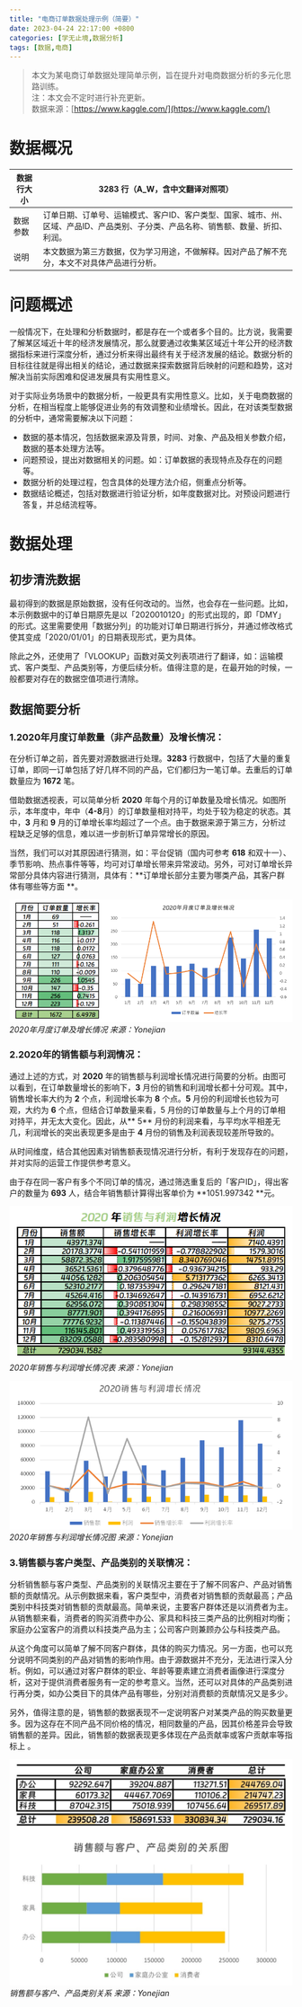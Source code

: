 ```yaml
---
title: "电商订单数据处理示例（简要）"
date: 2023-04-24 22:17:00 +0800
categories: [学无止境,数据分析]
tags: [数据,电商]
---
```


> 本文为某电商订单数据处理简单示例，旨在提升对电商数据分析的多元化思路训练。  
> 注：本文会不定时进行补充更新。  
> 数据来源：[https://www.kaggle.com/](https://www.kaggle.com/)

# 数据概况  
| 数据行大小 | 3283 行（A_W，含中文翻译对照项） |
| --- | --- |
| 数据参数 | 订单日期、订单号、运输模式、客户ID、客户类型、国家、城市、州、区域、产品ID、产品类别、子分类、产品名称、销售额、数量、折扣、利润。 |
| 说明 | 本文数据为第三方数据，仅为学习用途，不做解释。因对产品了解不充分，本文不对具体产品进行分析。 |  

# 问题概述
一般情况下，在处理和分析数据时，都是存在一个或者多个目的。比方说，我需要了解某区域近十年的经济发展情况，那么就要通过收集某区域近十年公开的经济数据指标来进行深度分析，通过分析来得出最终有关于经济发展的结论。数据分析的目标往往就是得出相关的结论，通过数据来探索数据背后映射的问题和趋势，这对解决当前实际困难和促进发展具有实用性意义。

对于实际业务场景中的数据分析，一般更具有实用性意义。比如，关于电商数据的分析，在相当程度上能够促进业务的有效调整和业绩增长。因此，在对该类型数据的分析中，通常需要解决以下问题：

- 数据的基本情况，包括数据来源及背景，时间、对象、产品及相关参数介绍，数据的基本处理方法等。
- 问题预设，提出对数据相关的问题。如：订单数据的表现特点及存在的问题等。
- 数据分析的处理过程，包含具体的处理方法介绍，侧重点分析等。 
- 数据结论概述，包括对数据进行验证分析，如年度数据对比。对预设问题进行答复，并总结流程等。  

# 数据处理

## 初步清洗数据

最初得到的数据是原始数据，没有任何改动的。当然，也会存在一些问题。比如，本示例数据中的订单日期原先是以「2020010120」的形式出现的，即「DMY」的形式。这里需要使用「数据分列」的功能对订单日期进行拆分，并通过修改格式使其变成「2020/01/01」的日期表现形式，更为具体。

除此之外，还使用了「VLOOKUP」函数对英文列表项进行了翻译，如：运输模式、客户类型、产品类别等，方便后续分析。值得注意的是，在最开始的时候，一般都要对存在的数据空值项进行清除。  

## 数据简要分析

### 1.2020年月度订单数量（非产品数量）及增长情况：

在分析订单之前，首先要对源数据进行处理。**3283** 行数据中，包括了大量的重复订单，即同一订单包括了好几样不同的产品，它们都归为一笔订单。去重后的订单数量应为 **1672** 笔。

借助数据透视表，可以简单分析 **2020** 年每个月的订单数量及增长情况。如图所示，本年度中，年中（**4-8**月）的订单数量相对持平，均处于较为稳定的状态。其中，**3** 月和 **9** 月的订单增长率均超过了一个点。由于数据来源于第三方，分析过程缺乏足够的信息，难以进一步剖析订单异常增长的原因。

当然，我们可以对其原因进行猜测，如：平台促销（国内可参考 **618** 和双十一）、季节影响、热点事件等等，均可对订单增长带来异常波动。另外，可对订单增长异常部分具体内容进行猜测，具体有：**订单增长部分主要为哪类产品，其客户群体有哪些等方面 **。

![dingdan](/img/dingdan.png)
_2020年月度订单及增长情况 来源：Yonejian_

### 2.2020年的销售额与利润情况：

通过上述的方式，对 **2020** 年的销售额与利润增长情况进行简要的分析。由图可以看到，在订单数量增长的影响下，**3** 月份的销售和利润增长都十分可观。其中，销售增长率大约为 **2** 个点，利润增长率为 **8** 个点。**5** 月份的利润增长也较为可观，大约为 **6** 个点，但结合订单数量来看，5 月份的订单数量与上个月的订单相对持平，并无太大变化。因此，从** 5** 月份的利润来看，与平均水平相差无几，利润增长的突出表现更多是由于 **4** 月份的销售及利润表现较差所导致的。

从时间维度，结合其他因素对销售额表现情况进行分析，有利于发现存在的问题，并对实际的运营工作提供参考意义。

由于存在同一客户有多个不同订单的情况，通过筛选重复后的「客户ID」，得出客户的数量为 **693** 人，结合年销售额计算得出客单价为 **1051.997342 **元。

![xiaoshouzengzhang](/img/xiaoshouzengzhagn.png)
_2020年销售与利润增长情况表 来源：Yonejian_

![青木科技主营业务比例图](/img/xiaoshouqushi.png)
_2020年销售与利润增长情况图 来源：Yonejian_

### 3.销售额与客户类型、产品类别的关联情况：

分析销售额与客户类型、产品类别的关联情况主要在于了解不同客户、产品对销售额的贡献情况。从示例数据来看，客户类型中，消费者对销售额的贡献最高；产品类别中科技类对销售额的贡献最高。简单来说，主要客户群体还是以消费者为主。从销售额来看，消费者的购买消费中办公、家具和科技三类产品的比例相对均衡；家庭办公室客户的消费以科技类产品为主；公司客户则兼顾办公与科技类产品。

从这个角度可以简单了解不同客户群体，具体的购买力情况。另一方面，也可以充分说明不同类别的产品对销售的影响作用。由于源数据并不充分，无法进行深入分析。例如，可以通过对客户群体的职业、年龄等要素建立消费者画像进行深度分析，这对于提供消费者服务有一定的参考意义。当然，还可以对具体的产品类别进行再分类，如办公类目下的具体产品有哪些，分别对消费额的贡献情况又是多少。

另外，值得注意的是，销售额的数据表现不一定说明客户对某类产品的购买数量更多。因为这存在不同产品不同价格的情况，相同数量的产品，因其价格差异会导致销售额的差异。因此，销售额的数据表现更多体现在产品贡献率或客户贡献率等指标上 。

![产品](/img/chanpin.jpg)
_销售额与客户、产品类别关系 来源：Yonejian_

